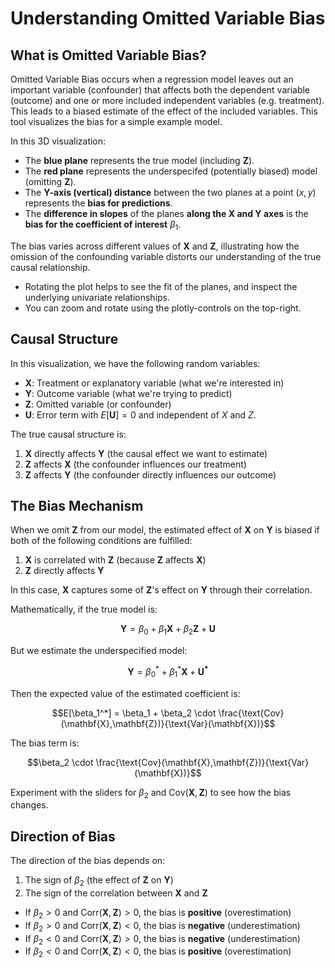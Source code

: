 # Understanding Omitted Variable Bias

## What is Omitted Variable Bias?

Omitted Variable Bias occurs when a regression model leaves out an important variable (confounder) that affects both the dependent variable (outcome) and one or more included independent variables (e.g. treatment). This leads to a biased estimate of the effect of the included variables.
This tool visualizes the bias for a simple example model.

In this 3D visualization:

- The **blue plane** represents the true model (including $\mathbf{Z}$).
- The **red plane** represents the underspecifed (potentially biased) model (omitting $\mathbf{Z}$).
- The **Y-axis (vertical) distance** between the two planes at a point $(x,y)$ represents the **bias for predictions**. 
- The **difference in slopes** of the planes **along the X and Y axes**  is the **bias for the coefficient of interest** $\beta_1$.

The bias varies across different values of $\mathbf{X}$ and $\mathbf{Z}$, illustrating how the omission of the confounding variable distorts our understanding of the true causal relationship.
- Rotating the plot helps to see the fit of the planes, and inspect the underlying univariate relationships.
- You can zoom and rotate using the plotly-controls on the top-right. 

## Causal Structure

In this visualization, we have the following random variables:
  
  - $\mathbf{X}$: Treatment or explanatory variable (what we're interested in)
- $\mathbf{Y}$: Outcome variable (what we're trying to predict)
- $\mathbf{Z}$: Omitted variable (or confounder)
- $\mathbf{U}$: Error term with $E[\mathbf{U}] = 0$ and independent of $X$ and $Z$.

The true causal structure is:
  
  1. $\mathbf{X}$ directly affects $\mathbf{Y}$ (the causal effect we want to estimate)
2. $\mathbf{Z}$ affects $\mathbf{X}$ (the confounder influences our treatment)
3. $\mathbf{Z}$ affects $\mathbf{Y}$ (the confounder directly influences our outcome)

## The Bias Mechanism

When we omit $\mathbf{Z}$ from our model, the estimated effect of $\mathbf{X}$ on $\mathbf{Y}$ is biased if both of the following conditions are fulfilled:
  
  1. $\mathbf{X}$ is correlated with $\mathbf{Z}$ (because $\mathbf{Z}$ affects $\mathbf{X}$)
2. $\mathbf{Z}$ directly affects $\mathbf{Y}$
  
  In this case, $\mathbf{X}$ captures some of $\mathbf{Z}$'s effect on $\mathbf{Y}$ through their correlation.


Mathematically, if the true model is:

$$\mathbf{Y} = \beta_0 + \beta_1 \mathbf{X} + \beta_2 \mathbf{Z} + \mathbf{U}$$

But we estimate the underspecified model:

$$\mathbf{Y} = \beta_0^* + \beta_1^* \mathbf{X} + \mathbf{U^*}$$

Then the expected value of the estimated coefficient is:

$$E[\beta_1^*] = \beta_1 + \beta_2 \cdot \frac{\text{Cov}(\mathbf{X},\mathbf{Z})}{\text{Var}(\mathbf{X})}$$

The bias term is:

$$\beta_2 \cdot \frac{\text{Cov}(\mathbf{X},\mathbf{Z})}{\text{Var}(\mathbf{X})}$$

Experiment with the sliders for $\beta_2$ and $\text{Cov}(\mathbf{X},\mathbf{Z})$ to see how the bias changes.


## Direction of Bias

The direction of the bias depends on:

1. The sign of $\beta_2$ (the effect of $\mathbf{Z}$ on $\mathbf{Y}$)
2. The sign of the correlation between $\mathbf{X}$ and $\mathbf{Z}$

- If $\beta_2 > 0$ and $\text{Corr}(\mathbf{X},\mathbf{Z}) > 0$, the bias is **positive** (overestimation)
- If $\beta_2 > 0$ and $\text{Corr}(\mathbf{X},\mathbf{Z}) < 0$, the bias is **negative** (underestimation)
- If $\beta_2 < 0$ and $\text{Corr}(\mathbf{X},\mathbf{Z}) > 0$, the bias is **negative** (underestimation)
- If $\beta_2 < 0$ and $\text{Corr}(\mathbf{X},\mathbf{Z}) < 0$, the bias is **positive** (overestimation)


